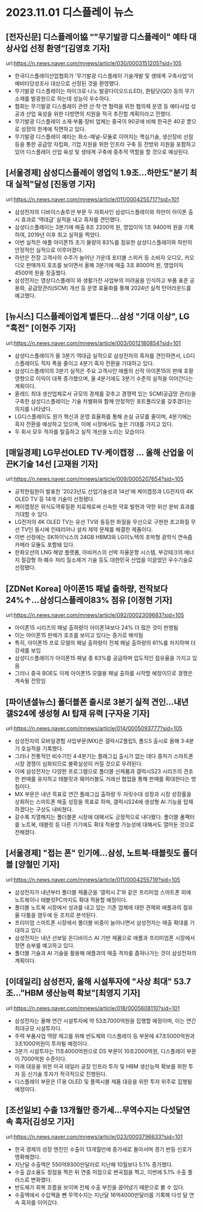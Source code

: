 # 2023.11.01 디스플레이 뉴스

## [전자신문] 디스플레이協 “"무기발광 디스플레이" 예타 대상사업 선정 환영”[김영호 기자]
url:https://n.news.naver.com/mnews/article/030/0003151205?sid=105
- 한국디스플레이산업협회가 '무기발광 디스플레이 기술개발 및 생태계 구축사업'이 예비타당성조사 대상으로 선정된 것을 환영했다.
- 무기발광 디스플레이는 마이크로·나노 발광다이오드(LED), 퀀텀닷(QD) 등의 무기소재를 발광원으로 하는데 성능이 우수하다.
- 협회는 무기발광 디스플레이 관련 산·학·연 협력을 위한 협의체 운영 등 예타사업 성공과 산업 육성을 위한 다방면의 지원을 적극 추진할 계획이라고 전했다.
- 무기발광 디스플레이 소재·부품·장비 업체는 중국이 90곳에 비해 한국은 40곳 뿐으로 성장의 한계에 직면하고 있다.
- 무기발광 디스플레이 예타는 화소-패널-모듈로 이어지는 핵심기술, 생산장비 선점 등을 통한 공급망 자립화, 기업 지원을 위한 인프라 구축 등 전방위 지원을 포함하고 있어 디스플레이 산업 육성 및 생태계 구축에 중추적 역할을 할 것으로 예상된다.

## [서울경제] 삼성디스플레이 영업익 1.9조…하만도"분기 최대 실적"달성 [진동영 기자]
url:https://n.news.naver.com/mnews/article/011/0004255717?sid=101
- 삼성전자의 디바이스솔루션 부문 두 자회사인 삼성디스플레이와 하만이 아이폰 출시 효과로 ‘역대급’ 실적을 내고 흑자를 견인했다.
- 삼성디스플레이는 3분기에 매출 8조 2200억 원, 영업이익 1조 9400억 원을 기록하여, 2019년 이후 최고 실적을 찍었다.
- 이번 실적은 애플 아이폰15 초기 물량의 83%를 점유한 삼성디스플레이와 하만의 안정적인 실적으로 이루어졌다.
- 하만은 전장 고객사의 수주가 늘어난 가운데 포터블 스피커 등 소비자 오디오, 카오디오 판매까지 호조를 보이면서 올해 3분기에 매출 3조 8000억 원, 영업이익 4500억 원을 창출했다.
- 삼성전자는 영상디스플레이 와 생활가전 사업부의 어려움을 인식하고 부품 표준 공용화, 공급망관리(SCM) 개선 등 운영 효율화를 통해 2024년 실적 턴어라운드를 예고했다.

## [뉴시스] 디스플레이업계 볕든다…삼성 "기대 이상", LG "흑전" [이현주 기자]
url:https://n.news.naver.com/mnews/article/003/0012180854?sid=101
- 삼성디스플레이가 올 3분기 역대급 실적으로 삼성전자의 흑자를 견인하면서, LG디스플레이도 적자 폭을 줄이고 4분기 흑자 전환을 기대하고 있다.
- 삼성디스플레이의 3분기 실적은 주요 고객사인 애플의 신작 아이폰15의 판매 호황 영향으로 이익이 대폭 증가했으며, 올 4분기에도 3분기 수준의 실적을 이어간다는 계획이다.
- 올레드 최대 생산업체로서 규모의 경제를 갖추고 경쟁력 있는 SCM(공급망 관리)을 구축한 삼성디스플레이는 기술 차별화와 함께 안정적인 포트폴리오를 갖추겠다는 의지를 나타냈다.
- LG디스플레이도 원가 혁신과 운영 효율화를 통해 손실 규모를 줄이며, 4분기에는 흑자 전환을 예상하고 있으며, 이에 시장에서도 높은 기대를 가지고 있다.
- 두 회사 모두 적자를 탈출하고 실적 개선을 노리는 모습이다.

## [매일경제] LG무선OLED TV·케이캡정 … 올해 산업을 이끈K기술 14선 [고재원 기자]
url:https://n.news.naver.com/mnews/article/009/0005207654?sid=105
- 공학한림원이 발표한 '2023년도 산업기술성과 14선'에 케이캡정과 LG전자의 4K OLED TV 등 14개 기술이 선정됐다.
- 케이캡정은 위식도역류질환 치료제로써 신속한 약효 발현과 약한 위산 분비 효과를 기대할 수 있다.
- LG전자의 4K OLED TV는 유선 TV와 동등한 화질을 무선으로 구현한 초고화질 무선 TV인 동시에 인테리어나 설치 제약 문제를 해결한 제품이다.
- 이번 선정에는 SK하이닉스의 24GB HBM3와 LG이노텍의 초박형 광학식 연속줌 카메라 모듈도 포함돼 있다.
- 한화오션의 LNG 해양 플랫폼, 아비커스의 선박 자율운항 시스템, 부강테크의 에너지 절감형 하·폐수 처리 질소제거 기술 등도 대한민국 산업을 이끌었던 우수기술로 선정됐다.

## [ZDNet Korea] 아이폰15 패널 출하량, 전작보다 24%↑…삼성디스플레이83% 점유 [이정현 기자]
url:https://n.news.naver.com/mnews/article/092/0002309683?sid=105
- 아이폰15 시리즈의 패널 출하량이 아이폰14보다 24% 더 많은 것이 판명됨
- 이는 아이폰15 판매가 호조를 보이고 있다는 증거로 해석됨
- 특히, 아이폰15 프로 모델의 패널 출하량이 전체 패널 출하량의 61%를 차지하며 더 강세를 보임
- 삼성디스플레이가 아이폰15 패널 중 83%를 공급하며 압도적인 점유율을 가지고 있음
- 그러나 중국 BOE도 이제 아이폰15 모델용 패널 출하를 시작할 예정이므로 경쟁은 계속될 전망임

## [파이낸셜뉴스] 폴더블폰 출시로 3분기 실적 견인...내년 갤S24에 생성형 AI 탑재 유력 [구자윤 기자]
url:https://n.news.naver.com/mnews/article/014/0005093777?sid=105
- 삼성전자의 모바일경험 사업부문(MX)은 갤럭시Z플립5, 폴드5 출시로 올해 3·4분기 호실적을 기록했다.
- 그러나 전통적인 비수기인 4·4분기는 플래그십 출시가 없는 데다 중저가 스마트폰 시장 경쟁이 심화되므로 불확실성이 커질 것으로 우려된다.
- 이에 삼성전자는 다양한 프로그램으로 폴더블 신제품과 갤럭시S23 시리즈의 견조한 판매를 유지하고 태블릿과 웨어러블도 거래선 협업을 통해 판매를 확대한다는 방침이다.
- MX 부문은 내년 목표로 연간 플래그십 출하량 두 자릿수대 성장과 시장 성장률을 상회하는 스마트폰 매출 성장을 목표로 하며, 갤럭시S24에 생성형 AI 기능을 탑재하겠다는 구상도 내비쳤다.
- 갈수록 치열해지는 폴더블폰 시장에 대해서도 긍정적으로 내다봤다. 폴더블 폼팩터를 노트북, 태블릿 등 다른 기기에도 확대 적용할 가능성에 대해서도 열어둔 것으로 전해졌다.

## [서울경제] "접는 폰" 인기에…삼성, 노트북·태블릿도 폴더블 [양철민 기자]
url:https://n.news.naver.com/mnews/article/011/0004255719?sid=105
- 삼성전자가 내년부터 폴더블 제품군을 ‘갤럭시 Z’와 같은 프리미엄 스마트폰 외에 노트북이나 태블릿PC까지도 확대 적용할 예정이다.
- 폴더블 노트북 시장에서 성과를 내고 있는 기존 업체에 대한 견제와 애플과의 점유율 다툼을 염두에 둔 조치로 분석된다.
- 프리미엄 스마트폰 시장에서 폴더블 비중이 늘어나면서 삼성전자는 매출 확대를 기대하고 있다.
- 삼성전자는 내년 선보일 온디바이스 AI 기반 제품으로 애플과 프리미엄폰 시장에서 정면 승부를 예고하고 있다.
- 폴더블 기술과 AI 기술을 활용해 애플과의 매출 격차를 좁혀나가는 것이 삼성전자의 계획이다.

## [이데일리] 삼성전자, 올해 시설투자에 "사상 최대" 53.7조…"HBM 생산능력 확보"[최영지 기자]
url:https://n.news.naver.com/mnews/article/018/0005608110?sid=101
- 삼성전자는 올해 연간 시설투자에 약 53조7000억원을 집행할 예정이며, 이는 연간 최대규모 시설투자다.
- 주력 부품사업 역량 제고를 위해 반도체와 디스플레이 등 부문에 47조5000억원과 3조1000억원이 투자될 예정이다.
- 3분기 시설투자는 11조4000억원으로 DS 부문이 10조2000억원, 디스플레이 부문이 7000억원 수준이다.
- 미래 대응을 위한 미국 테일러 공장 인프라 투자 및 HBM 생산능력 확보를 위한 투자 등 신기술 투자가 적극적으로 진행된다.
- 디스플레이 부문은 IT용 OLED 및 플렉시블 제품 대응을 위한 투자 위주로 집행될 예정이다.

## [조선일보] 수출 13개월만 증가세...무역수지는 다섯달연속 흑자[김성모 기자]
url:https://n.news.naver.com/mnews/article/023/0003796633?sid=101
- 한국 경제의 성장 엔진인 수출이 13개월만에 증가세로 돌아서며 경기 반등 신호가 명확해졌다.
- 지난달 수출액은 550억9300만달러로 지난해 10월보다 5.1% 증가했다.
- 수출 감소율도 정점을 찍은 뒤 연중 저점으로 변곡점을 찍고, 이번에 5.1% 수출 플러스로 변화했다.
- 반도체가 회복 흐름을 보이며 전체 수출 부진을 끊어냈기 때문으로 볼 수 있다.
- 수출액에서 수입액을 뺀 무역수지는 지난달 16억4000만달러를 기록해 다섯 달 연속 흑자를 이어갔다.